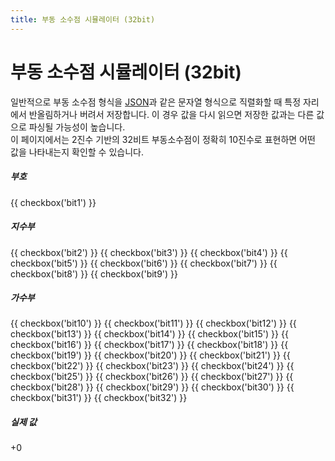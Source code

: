 ```yaml
---
title: 부동 소수점 시뮬레이터 (32bit)
---
```


# 부동 소수점 시뮬레이터 (32bit)

일반적으로 부동 소수점 형식을 [JSON](https://www.json.org/json-en.html)과 같은 문자열 형식으로 직렬화할 때 특정 자리에서 반올림하거나 버려서 저장합니다. 이 경우 값을 다시 읽으면 저장한 값과는 다른 값으로 파싱될 가능성이 높습니다.<br />
이 페이지에서는 2진수 기반의 32비트 부동소수점이 정확히 10진수로 표현하면 어떤 값을 나타내는지 확인할 수 있습니다.<br />

<form class="ieee-754" data-handler="ieee-754">
    <div class="">
        <h5>부호</h5>
        <div>
            {{ checkbox('bit1') }}
        </div>
    </div>
    <div class="">
        <h5>지수부</h5>
        <div>
            {{ checkbox('bit2') }}
            {{ checkbox('bit3') }}
            {{ checkbox('bit4') }}
            {{ checkbox('bit5') }}
            {{ checkbox('bit6') }}
            {{ checkbox('bit7') }}
            {{ checkbox('bit8') }}
            {{ checkbox('bit9') }}
        </div>
    </div>
    <div class="">
        <h5>가수부</h5>
        <div>
            {{ checkbox('bit10') }}
            {{ checkbox('bit11') }}
            {{ checkbox('bit12') }}
            {{ checkbox('bit13') }}
            {{ checkbox('bit14') }}
            {{ checkbox('bit15') }}
            {{ checkbox('bit16') }}
            {{ checkbox('bit17') }}
            {{ checkbox('bit18') }}
            {{ checkbox('bit19') }}
            {{ checkbox('bit20') }}
            {{ checkbox('bit21') }}
            {{ checkbox('bit22') }}
            {{ checkbox('bit23') }}
            {{ checkbox('bit24') }}
            {{ checkbox('bit25') }}
            {{ checkbox('bit26') }}
            {{ checkbox('bit27') }}
            {{ checkbox('bit28') }}
            {{ checkbox('bit29') }}
            {{ checkbox('bit30') }}
            {{ checkbox('bit31') }}
            {{ checkbox('bit32') }}
        </div>
    </div>
    <div class="output">
        <label>
            <h5>실제 값</h5>
            <output name="interpreted-value" for="bit1 bit2 bit3 bit4 bit5 bit6 bit7 bit8 bit9 bit10 bit11 bit12 bit13 bit14 bit15 bit16 bit17 bit18 bit19 bit20 bit21 bit22 bit23 bit24 bit25 bit26 bit27 bit28 bit29 bit30 bit31 bit32">+0</output>
        </label>
    </div>
</form>